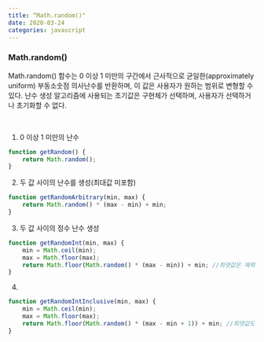 ```yaml
---
title: “Math.random()"
date: 2020-03-24
categories: javascript
---
```


### Math.random()
Math.random() 함수는 0 이상 1 미만의 구간에서 근사적으로 균일한(approximately uniform) 부동소숫점 의사난수를 반환하며, 이 값은 사용자가 원하는 범위로 변형할 수 있다. 난수 생성 알고리즘에 사용되는 초기값은 구현체가 선택하며, 사용자가 선택하거나 초기화할 수 없다.

<br>

1. 0 이상 1 미만의 난수

```javascript
function getRandom() {
    return Math.random();
}
```

2. 두 값 사이의 난수를 생성(최대값 미포함)

```javascript
function getRandomArbitrary(min, max) {
    return Math.random() * (max - min) + min;
}
```

3. 두 값 사이의 정수 난수 생성

```javascript
function getRandomInt(min, max) {
    min = Math.ceil(min);
    max = Math.floor(max);
    return Math.floor(Math.random() * (max - min)) + min; //최댓값은 제외, 최솟값은 포함
}
```

4. 

```javascript
function getRandomIntInclusive(min, max) {
    min = Math.ceil(min);
    max = Math.floor(max);
    return Math.floor(Math.random() * (max - min + 1)) + min; //최댓값도 포함, 최솟값도 포함
}
```